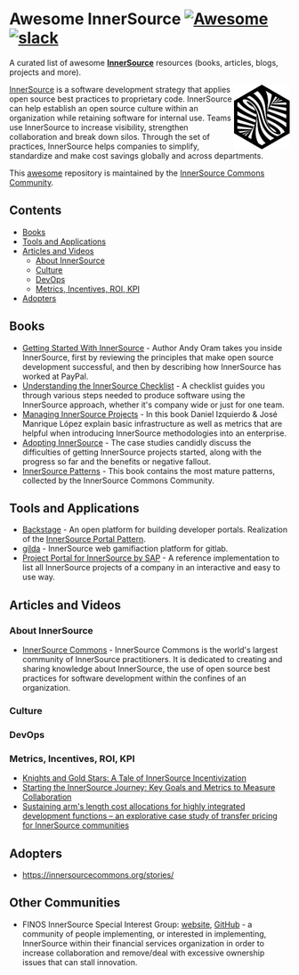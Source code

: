 <!--lint disable awesome-git-repo-age-->
# Awesome InnerSource [![Awesome](https://awesome.re/badge-flat2.svg)](https://awesome.re) [![slack](https://img.shields.io/badge/slack-innersource-0aa8a7.svg?logo=slack&style=flat-square)](https://innersourcecommons-inviter.herokuapp.com/)

<!--lint ignore double-link-->
A curated list of awesome **[InnerSource](https://innersourcecommons.org/)** resources (books, articles, blogs, projects and more). 

<!--lint ignore double-link-->
[<img src="assets/images/innersource-logo.png" align="right" width="100" alt="InnerSource Commons">](https://innersourcecommons.org/)

<!--lint ignore double-link-->
[InnerSource](https://innersourcecommons.org/) is a software development strategy that applies open source best practices to proprietary code. InnerSource can help establish an open source culture within an organization while retaining software for internal use. Teams use InnerSource to increase visibility, strengthen collaboration and break down silos. Through the set of practices, InnerSource helps companies to simplify, standardize and make cost savings globally and across departments.

<!--lint ignore double-link-->
This [awesome](https://github.com/sindresorhus/awesome) repository is maintained by the [InnerSource Commons Community](https://innersourcecommons.org/).

## Contents

- [Books](#books)
- [Tools and Applications](#tools-and-applications)
- [Articles and Videos](#articles-and-videos)
  - [About InnerSource](#about-innersource)
  - [Culture](#culture)
  - [DevOps](#devops)
  - [Metrics, Incentives, ROI, KPI](#metrics-incentives-roi-kpi)
- [Adopters](#adopters)

## Books

- [Getting Started With InnerSource](https://innersourcecommons.org/learn/books/getting-started-with-innersource/) - Author Andy Oram takes you inside InnerSource, first by reviewing the principles that make open source development successful, and then by describing how InnerSource has worked at PayPal.
- [Understanding the InnerSource Checklist](https://innersourcecommons.org/learn/books/understanding-the-innersource-checklist/) - A checklist guides you through various steps needed to produce software using the InnerSource approach, whether it's company wide or just for one team.
- [Managing InnerSource Projects](https://innersourcecommons.org/learn/books/managing-innersource-projects/) - In this book Daniel Izquierdo & José Manrique López explain basic infrastructure as well as metrics that are helpful when introducing InnerSource methodologies into an enterprise.
- [Adopting InnerSource](https://innersourcecommons.org/learn/books/adopting-innersource-principles-and-case-studies/) - The case studies candidly discuss the difficulties of getting InnerSource projects started, along with the progress so far and the benefits or negative fallout.
- [InnerSource Patterns](https://innersourcecommons.org/learn/books/innersource-patterns/) -  This book contains the most mature patterns, collected by the InnerSource Commons Community.

## Tools and Applications

- [Backstage](https://backstage.io/) - An open platform for building developer portals. Realization of the [InnerSource Portal Pattern](https://github.com/InnerSourceCommons/InnerSourcePatterns/blob/main/patterns/2-structured/innersource-portal.md).
- [gilda](https://gitlab.com/gilda2/gilda) - InnerSource web gamifiaction platform for gitlab.
- [Project Portal for InnerSource by SAP](https://github.com/SAP/project-portal-for-innersource) - A reference implementation to list all InnerSource projects of a company in an interactive and easy to use way.

## Articles and Videos 

### About InnerSource

<!--lint ignore double-link-->
- [InnerSource Commons](https://innersourcecommons.org/) - InnerSource Commons is the world's largest community of InnerSource practitioners. It is dedicated to creating and sharing knowledge about InnerSource, the use of open source best practices for software development within the confines of an organization.

### Culture

### DevOps

### Metrics, Incentives, ROI, KPI

- [Knights and Gold Stars: A Tale of InnerSource Incentivization](https://ieeexplore.ieee.org/document/9904025)
- [Starting the InnerSource Journey: Key Goals and Metrics to Measure Collaboration](https://conf.researchr.org/details/msr-2022/msr-2022-industry-track/12/Starting-the-InnerSource-Journey-Key-Goals-and-Metrics-to-Measure-Collaboration)
- [Sustaining arm's length cost allocations for highly integrated development functions – an explorative case study of transfer pricing for InnerSource communities](https://mnetax.com/sustaining-arms-length-cost-allocations-for-highly-integrated-development-functions-an-explorative-case-study-of-transfer-pricing-for-innersource-communities-47288)

## Adopters

<!--lint ignore double-link-->
- https://innersourcecommons.org/stories/

## Other Communities

- FINOS InnerSource Special Interest Group: [website](https://innersource.finos.org), [GitHub](https://github.com/finos) - a community of people implementing, or interested in implementing, InnerSource within their financial services organization in order to increase collaboration and remove/deal with excessive ownership issues that can stall innovation.
